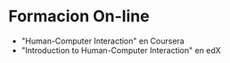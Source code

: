 # Formacion On-line

- "Human-Computer Interaction" en Coursera
- "Introduction to Human-Computer Interaction" en edX